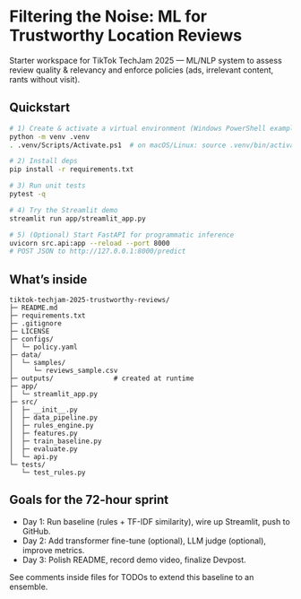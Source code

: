 # Filtering the Noise: ML for Trustworthy Location Reviews

Starter workspace for TikTok TechJam 2025 — ML/NLP system to assess review quality & relevancy and enforce policies (ads, irrelevant content, rants without visit).

## Quickstart

```bash
# 1) Create & activate a virtual environment (Windows PowerShell example)
python -m venv .venv
. .venv/Scripts/Activate.ps1  # on macOS/Linux: source .venv/bin/activate

# 2) Install deps
pip install -r requirements.txt

# 3) Run unit tests
pytest -q

# 4) Try the Streamlit demo
streamlit run app/streamlit_app.py

# 5) (Optional) Start FastAPI for programmatic inference
uvicorn src.api:app --reload --port 8000
# POST JSON to http://127.0.0.1:8000/predict
```

## What’s inside

```
tiktok-techjam-2025-trustworthy-reviews/
├─ README.md
├─ requirements.txt
├─ .gitignore
├─ LICENSE
├─ configs/
│  └─ policy.yaml
├─ data/
│  └─ samples/
│     └─ reviews_sample.csv
├─ outputs/               # created at runtime
├─ app/
│  └─ streamlit_app.py
├─ src/
│  ├─ __init__.py
│  ├─ data_pipeline.py
│  ├─ rules_engine.py
│  ├─ features.py
│  ├─ train_baseline.py
│  ├─ evaluate.py
│  └─ api.py
└─ tests/
   └─ test_rules.py
```

## Goals for the 72-hour sprint
- Day 1: Run baseline (rules + TF-IDF similarity), wire up Streamlit, push to GitHub.
- Day 2: Add transformer fine-tune (optional), LLM judge (optional), improve metrics.
- Day 3: Polish README, record demo video, finalize Devpost.

See comments inside files for TODOs to extend this baseline to an ensemble.
